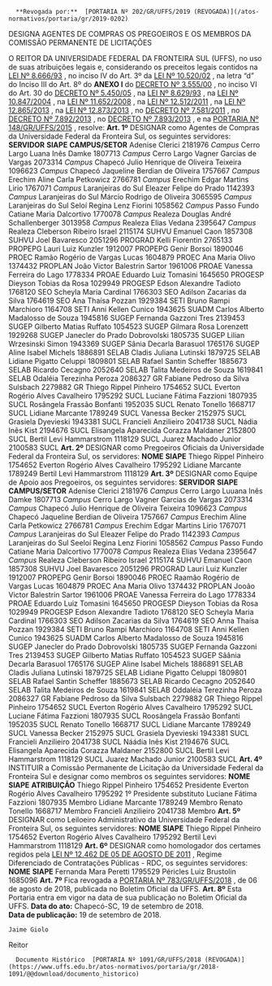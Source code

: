       **Revogada por:**  [PORTARIA Nº 202/GR/UFFS/2019 (REVOGADA)](/atos-normativos/portaria/gr/2019-0202) 

   DESIGNA AGENTES DE COMPRAS OS PREGOEIROS E OS MEMBROS DA COMISSÃO PERMANENTE DE LICITAÇÕES  

 O REITOR DA UNIVERSIDADE FEDERAL DA FRONTEIRA SUL (UFFS), no uso de suas atribuições legais e, considerando os preceitos legais contidos na [LEI Nº 8.666/93](http://www.planalto.gov.br/ccivil_03/leis/l8666cons.htm)  , no inciso IV do Art. 3º da [LEI Nº 10.520/02](http://www.planalto.gov.br/ccivil_03/leis/2002/l10520.htm)  , na letra “d” do Inciso III do Art. 8º do **ANEXO I** do [DECRETO Nº 3.555/00](http://www.planalto.gov.br/ccivil_03/decreto/d3555.htm)  , no inciso VI do Art. 30 do [DECRETO Nº 5.450/05](http://www.planalto.gov.br/ccivil_03/_ato2004-2006/2005/decreto/d5450.htm)  , na [LEI Nº 8.629/93](http://www.planalto.gov.br/ccivil_03/leis/l8629.htm)  , na [LEI Nº 10.847/2004](http://www.planalto.gov.br/ccivil_03/_ato2004-2006/2004/lei/l10.847.htm)  , na [LEI Nº 11.652/2008](http://www.planalto.gov.br/ccivil_03/_ato2007-2010/2008/lei/l11652.htm)  , na [LEI Nº 12.512/2011](http://www.planalto.gov.br/ccivil_03/_ato2011-2014/2011/lei/l12512.htm)  , na [LEI Nº 12.865/2013](http://www.planalto.gov.br/ccivil_03/_ato2011-2014/2013/lei/l12865.htm)  , na [LEI Nº 12.873/2013](http://www.planalto.gov.br/ccivil_03/_ato2011-2014/2013/lei/l12873.htm)  , no [DECRETO Nº 7.581/2011](http://www.planalto.gov.br/ccivil_03/_ato2011-2014/2011/decreto/d7581.htm)  , no [DECRETO Nº 7.892/2013](http://www.planalto.gov.br/ccivil_03/_ato2011-2014/2013/decreto/d7892.htm)  , no [DECRETO Nº 7.893/2013](http://www.planalto.gov.br/ccivil_03/_ato2011-2014/2013/decreto/D7893.htm)  , e na [PORTARIA Nº 148/GR/UFFS/2015](https://www.uffs.edu.br/atos-normativos/portaria/gr/2015-0148)  , resolve:   **Art. 1º** DESIGNAR como Agentes de Compras da Universidade Federal da Fronteira Sul, os seguintes servidores:     **SERVIDOR**    **SIAPE**    **CAMPUS/SETOR**      Adenise Clerici   2181976   *Campus* Cerro Largo     Luana Inês Damke   1807713   *Campus* Cerro Largo     Vagner Garcias de Vargas   2073314   *Campus* Chapecó     Julio Henrique de Oliveira Teixeira   1096623   *Campus* Chapecó     Jaqueline Berdian de Oliveira   1757667   *Campus* Erechim     Aline Carla Petkowicz   2766781   *Campus* Erechim     Edgar Martins Lirio   1767071   *Campus* Laranjeiras do Sul     Eleazer Felipe do Prado   1142393   *Campus* Laranjeiras do Sul     Márcio Rodrigo de Oliveira   3065595   *Campus* Laranjeiras do Sul     Seloí Regina Lenz Fiorini   1058562   *Campus* Passo Fundo     Catiane Maria Dalcortivo   1770078   *Campus* Realeza     Douglas André Schallenberger   3013958   *Campus* Realeza     Elias Vedana   2395647   *Campus* Realeza     Cleberson Ribeiro Israel   2115174   SUHVU     Emanuel Caon   1857308   SUHVU     Joel Bavaresco   2051296   PROGRAD     Kelli Fiorentin   2765133   PROPEPG     Lauri Luiz Kunzler   1912007   PROPEPG     Genir Borsoi   1890046   PROEC     Ramão Rogério de Vargas Lucas   1604879   PROEC     Ana Maria Olivo   1374432   PROPLAN     João Victor Balestrin Sartor   1961006   PROAE     Vanessa Ferreira do Lago   1778334   PROAE     Eduardo Luiz Tomasini   1645650   PROGESP     Dieyson Tobias da Rosa   1029949   PROGESP     Edson Alexandre Tadioto   1768120   SEO     Scheyla Maria Cardinal   1766303   SEO     Adilson Zacarias da Silva   1764619   SEO     Ana Thaísa Pozzan   1929384   SETI     Bruno Rampi Marchioro   1164708   SETI     Anni Kellen Cunico   1943625   SUADM     Carlos Alberto Madalosso de Souza   1945816   SUGEP     Fernanda Gazzoni Tres   2139453   SUGEP     Gilberto Matias Ruffato   1054523   SUGEP     Gilmara Rosa Lorenzett   1929268   SUGEP     Janecler do Prado Dobrovolski   1805735   SUGEP     Lilian Wrzesinski Simon   1943369   SUGEP     Sânia Decarla Barasuol   1765176   SUGEP     Aline Isabel Michels   1886891   SELAB     Cladis Juliana Lutinski   1879725   SELAB     Lidiane Pigatto Celuppi   1809801   SELAB     Rafael Santin Scheffer   1885673   SELAB     Ricardo Cecagno   2052640   SELAB     Talita Medeiros de Souza   1619841   SELAB     Odaléia Terezinha Peroza   2086327   GR     Fabiane Pedroso da Silva Sulsbach   2279882   GR     Thiego Rippel Pinheiro   1754652   SUCL     Everton Rogério Alves Cavalheiro   1795292   SUCL     Luciane Fátima Fazzioni   1807935   SUCL     Rosângela Frassão Bonfanti   1952035   SUCL     Renato Tonello   1668717   SUCL     Lidiane Marcante   1789249   SUCL     Vanessa Becker   2152975   SUCL     Grasiela Dyevieski   1943381   SUCL     Francieli Anzilieiro   2041738   SUCL     Nádia Inês Kist   2194676   SUCL     Elisangela Aparecida Corazza Maldaner   2152800   SUCL     Bertil Levi Hammarstrom   1118129   SUCL     Juarez Machado Junior   2100583   SUCL       **Art. 2º** DESIGNAR como Pregoeiros Oficiais da Universidade Federal da Fronteira Sul, os servidores:     **NOME**    **SIAPE**      Thiego Rippel Pinheiro   1754652     Everton Rogério Alves Cavalheiro   1795292     Lidiane Marcante   1789249     Bertil Levi Hammarstrom   1118129       **Art. 3º** DESIGNAR como Equipe de Apoio aos Pregoeiros, os seguintes servidores:     **SERVIDOR**    **SIAPE**    **CAMPUS/SETOR**      Adenise Clerici   2181976   *Campus* Cerro Largo     Luuana Inês Damke   1807713   *Campus* Cerro Largo     Vagner Garcias de Vargas   2073314   *Campus* Chapecó     Julio Henrique de Oliveira Teixeira   1096623   *Campus* Chapecó     Jaqueline Berdian de Oliveira   1757667   *Campus* Erechim     Aline Carla Petkowicz   2766781   *Campus* Erechim     Edgar Martins Lirio   1767071   *Campus* Laranjeiras do Sul     Eleazer Felipe do Prado   1142393   *Campus* Laranjeiras do Sul     Seeloí Regina Lenz Fiorini   1058562   *Campus* Passo Fundo     Catiane Maria Dalcortivo   1770078   *Campus* Realeza     Elias Vedana   2395647   *Campus* Realeza     Cleberson Ribeiro Israel   2115174   SUHVU     Emanuel Caon   1857308   SUHVU     Joel Bavaresco   2051296   PROGRAD     Lauri Luiz Kunzler   1912007   PROPEPG     Genir Borsoi   1890046   PROEC     Raamão Rogério de Vargas Lucas   1604879   PROEC     Ana Maria Olivo   1374432   PROPLAN     Jooão Victor Balestrin Sartor   1961006   PROAE     Vanessa Ferreira do Lago   1778334   PROAE     Eduardo Luiz Tomasini   1645650   PROGESP     Dieyson Tobias da Rosa   1029949   PROGESP     Edson Alexandre Tadioto   1768120   SEO     Scheyla Maria Cardinal   1766303   SEO     Adilson Zacarias da Silva   1764619   SEO     Anna Thaísa Pozzan   1929384   SETI     Bruno Rampi Marchioro   1164708   SETI     Anni Kellen Cunico   1943625   SUADM     Carlos Alberto Madalosso de Souza   1945816   SUGEP     Janecler do Prado Dobrovolski   1805735   SUGEP     Fernanda Gazzoni Tres   2139453   SUGEP     Gilberto Matias Ruffato   1054523   SUGEP     Sâânia Decarla Barasuol   1765176   SUGEP     Aline Isabel Michels   1886891   SELAB     Cladis Juliana Lutinski   1879725   SELAB     Lidiane Pigatto Celuppi   1809801   SELAB     Rafael Santin Scheffer   1885673   SELAB     Ricardo Cecagno   2052640   SELAB     Talita Medeiros de Souza   1619841   SELAB     Oddaléia Terezinha Peroza   2086327   GR     Fabiane Pedroso da Silva Sulsbach   2279882   GR     Thiego Rippel Pinheiro   1754652   SUCL     Everton Rogério Alves Cavalheiro   1795292   SUCL     Luciane Fátima Fazzioni   1807935   SUCL     Roosângela Frassão Bonfanti   1952035   SUCL     Renato Tonello   1668717   SUCL     Lidiane Marcante   1789249   SUCL     Vanessa Becker   2152975   SUCL     Grasiela Dyevieski   1943381   SUCL     Francieli Anzilieiro   2041738   SUCL     Náádia Inês Kist   2194676   SUCL     Elisangela Aparecida Corazza Maldaner   2152800   SUCL     Bertil Levi Hammarstrom   1118129   SUCL     Juarez Machado Junior   2100583   SUCL       **Art. 4º** INSTITUIR a Comissão Permanente de Licitação da Universidade Federal da Fronteira Sul e designar como membros os seguintes servidores:     **NOME**    **SIAPE**    **ATRIBUIÇÃO**      Thiego Rippel Pinheiro   1754652   Presidente     Everton Rogério Alves Cavalheiro   1795292   1º Presidente substituto     Luciane Fátima Fazzioni   1807935   Membro     Lidiane Marcante   1789249   Membro     Renato Tonello   1668717   Membro     Francieli Anzilieiro   2041738   Membro       **Art. 5º** DESIGNAR como Leiloeiro Administrativo da Universidade Federal da Fronteira Sul, os seguintes servidores:     **NOME**    **SIAPE**      Thiego Rippel Pinheiro   1754652     Everton Rogério Alves Cavalheiro   1795292     Bertil Levi Hammarstrom   1118129       **Art. 6º** DESIGNAR como homologador dos certames regidos pela [LEI Nº 12.462 DE 05 DE AGOSTO DE 2011](http://www.planalto.gov.br/ccivil_03/_ato2011-2014/2011/lei/l12462.htm)  , Regime Diferenciado de Contratações Públicas - RDC, os seguintes servidores:     **NOME**    **SIAPE**      Fernanda Mara Peretti   1795529     Péricles Luiz Brustolin   1685096       **Art. 7º** Fica revogada a [PORTARIA Nº 783/GR/UFFS/2018](https://www.uffs.edu.br/atos-normativos/portaria/gr/2018-0783)  , de 06 de agosto de 2018, publicada no Boletim Oficial da UFFS.   **Art. 8º** Esta Portaria entra em vigor na data de sua publicação no Boletim Oficial da UFFS.      **Data do ato:** Chapecó-SC, 19 de setembro de 2018.   
 **Data de publicação:**  19 de setembro de 2018. 

    Jaime Giolo   
 Reitor 

      Documento Histórico  [PORTARIA Nº 1091/GR/UFFS/2018 (REVOGADA)](https://www.uffs.edu.br/atos-normativos/portaria/gr/2018-1091/@@download/documento_historico)     
      